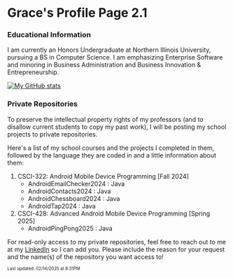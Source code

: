 # Grace's Profile Page 2.1

### Educational Information
I am currently an Honors Undergraduate at Northern Illinois University, pursuing a BS in Computer Science. I am emphasizing Enterprise Software and minoring in Business Administration and Business Innovation & Entrepreneurship.
   
[![My GitHub stats](https://github-readme-stats.vercel.app/api?username=gesanner&hide=contribs&show_icons=true&theme=dracula)](https://github.com/anuraghazra/github-readme-stats)

### Private Repositories

To preserve the intellectual property rights of my professors (and to disallow current students to copy my past work), I will be posting my school projects to private repositories.

Here's a list of my school courses and the projects I completed in them, followed by the language they are coded in and a little information about them:
1. CSCI-322: Android Mobile Device Programming [Fall 2024]
     - AndroidEmailChecker2024 : Java
     - AndroidContacts2024 : Java
     - AndroidChessboard2024 : Java
     - AndroidTap2024 : Java
2. CSCI-428: Advanced Android Mobile Device Programming [Spring 2025]
     - AndroidPingPong2025 : Java

For read-only access to my private repositories, feel free to reach out to me at my [LinkedIn](https://www.linkedin.com/in/grace-sanner-867138300/) so I can add you.
Please include the reason for your request and the name(s) of the repository you want access to!

<sup><sub>Last updated: 02/14/2025 at 8:31PM </sub></sup>
